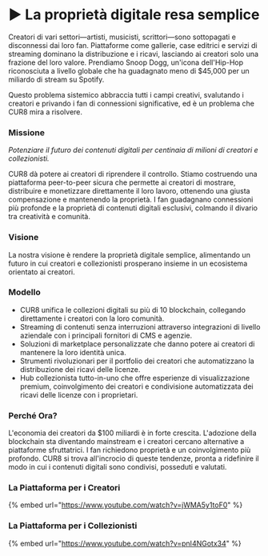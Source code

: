 # ▶️ La proprietà digitale resa semplice

Creatori di vari settori—artisti, musicisti, scrittori—sono sottopagati e disconnessi dai loro fan. Piattaforme come gallerie, case editrici e servizi di streaming dominano la distribuzione e i ricavi, lasciando ai creatori solo una frazione del loro valore. Prendiamo Snoop Dogg, un'icona dell'Hip-Hop riconosciuta a livello globale che ha guadagnato meno di $45,000 per un miliardo di stream su Spotify.&#x20;

Questo problema sistemico abbraccia tutti i campi creativi, svalutando i creatori e privando i fan di connessioni significative, ed è un problema che CUR8 mira a risolvere.

### **Missione**&#x20;

_Potenziare il futuro dei contenuti digitali per centinaia di milioni di creatori e collezionisti._

CUR8 dà potere ai creatori di riprendere il controllo. Stiamo costruendo una piattaforma peer-to-peer sicura che permette ai creatori di mostrare, distribuire e monetizzare direttamente il loro lavoro, ottenendo una giusta compensazione e mantenendo la proprietà. I fan guadagnano connessioni più profonde e la proprietà di contenuti digitali esclusivi, colmando il divario tra creatività e comunità.

### **Visione**

La nostra visione è rendere la proprietà digitale semplice, alimentando un futuro in cui creatori e collezionisti prosperano insieme in un ecosistema orientato ai creatori.

### **Modello**

* CUR8 unifica le collezioni digitali su più di 10 blockchain, collegando direttamente i creatori con la loro comunità.
* Streaming di contenuti senza interruzioni attraverso integrazioni di livello aziendale con i principali fornitori di CMS e agenzie.
* Soluzioni di marketplace personalizzate che danno potere ai creatori di mantenere la loro identità unica.
* Strumenti rivoluzionari per il portfolio dei creatori che automatizzano la distribuzione dei ricavi delle licenze.
* Hub collezionista tutto-in-uno che offre esperienze di visualizzazione premium, coinvolgimento dei creatori e condivisione automatizzata dei ricavi delle licenze con i proprietari.

### **Perché Ora?**

L'economia dei creatori da $100 miliardi è in forte crescita. L'adozione della blockchain sta diventando mainstream e i creatori cercano alternative a piattaforme sfruttatrici. I fan richiedono proprietà e un coinvolgimento più profondo. CUR8 si trova all'incrocio di queste tendenze, pronta a ridefinire il modo in cui i contenuti digitali sono condivisi, posseduti e valutati.

### La Piattaforma per i Creatori

{% embed url="https://www.youtube.com/watch?v=jWMA5y1toF0" %}

### La Piattaforma per i Collezionisti

{% embed url="https://www.youtube.com/watch?v=pnI4NGotx34" %}